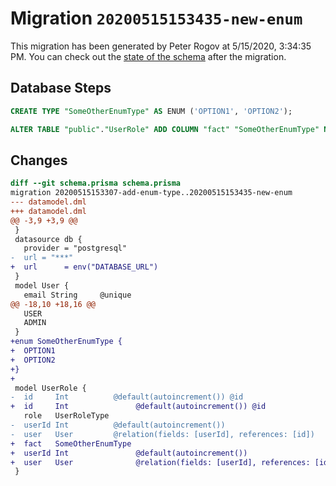 # Migration `20200515153435-new-enum`

This migration has been generated by Peter Rogov at 5/15/2020, 3:34:35 PM.
You can check out the [state of the schema](./schema.prisma) after the migration.

## Database Steps

```sql
CREATE TYPE "SomeOtherEnumType" AS ENUM ('OPTION1', 'OPTION2');

ALTER TABLE "public"."UserRole" ADD COLUMN "fact" "SomeOtherEnumType" NOT NULL ;
```

## Changes

```diff
diff --git schema.prisma schema.prisma
migration 20200515153307-add-enum-type..20200515153435-new-enum
--- datamodel.dml
+++ datamodel.dml
@@ -3,9 +3,9 @@
 }
 datasource db {
   provider = "postgresql"
-  url = "***"
+  url      = env("DATABASE_URL")
 }
 model User {
   email String     @unique
@@ -18,10 +18,16 @@
   USER
   ADMIN
 }
+enum SomeOtherEnumType {
+  OPTION1
+  OPTION2
+}
+
 model UserRole {
-  id     Int          @default(autoincrement()) @id
+  id     Int               @default(autoincrement()) @id
   role   UserRoleType
-  userId Int          @default(autoincrement())
-  user   User         @relation(fields: [userId], references: [id])
+  fact   SomeOtherEnumType
+  userId Int               @default(autoincrement())
+  user   User              @relation(fields: [userId], references: [id])
 }
```


